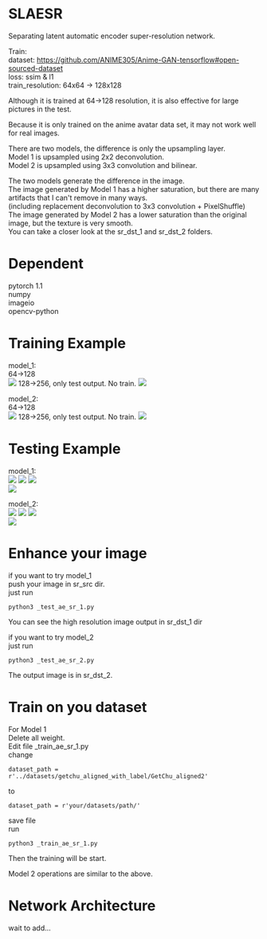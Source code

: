 # SLAESR
Separating latent automatic encoder super-resolution network.  

Train:  
dataset: https://github.com/ANIME305/Anime-GAN-tensorflow#open-sourced-dataset  
loss: ssim & l1  
train_resolution: 64x64 -> 128x128  

Although it is trained at 64->128 resolution, it is also effective for large pictures in the test.  

Because it is only trained on the anime avatar data set, it may not work well for real images.  

There are two models, the difference is only the upsampling layer.  
Model 1 is upsampled using 2x2 deconvolution.  
Model 2 is upsampled using 3x3 convolution and bilinear.  

The two models generate the difference in the image.  
The image generated by Model 1 has a higher saturation, but there are many artifacts that I can't remove in many ways.  
(including replacement deconvolution to 3x3 convolution + PixelShuffle)  
The image generated by Model 2 has a lower saturation than the original image, but the texture is very smooth.  
You can take a closer look at the sr_dst_1 and sr_dst_2 folders.  

# Dependent
pytorch 1.1  
numpy  
imageio  
opencv-python  

# Training Example

model_1:  
64->128  
![](https://github.com/One-sixth/SLAESR/blob/master/samples_1/test_32100.jpg)
128->256, only test output. No train.
![](https://github.com/One-sixth/SLAESR/blob/master/samples_1/test_32100_SR.jpg)

model_2:  
64->128  
![](https://github.com/One-sixth/SLAESR/blob/master/samples_2/test_41400.jpg)
128->256, only test output. No train.
![](https://github.com/One-sixth/SLAESR/blob/master/samples_2/test_41400_SR.jpg)

# Testing Example

model_1:  
![](https://github.com/One-sixth/SLAESR/blob/master/sr_dst_1/1.png)
![](https://github.com/One-sixth/SLAESR/blob/master/sr_dst_1/2.png)
![](https://github.com/One-sixth/SLAESR/blob/master/sr_dst_1/3.png)  
![](https://github.com/One-sixth/SLAESR/blob/master/sr_dst_1/%E5%B0%86%E6%89%80%E6%9C%89%E7%9A%84%E6%AD%8C%E7%8C%AE%E7%BB%99%E6%9C%AA%E6%9D%A5%E7%9A%84%E4%BD%A0.png)

model_2:  
![](https://github.com/One-sixth/SLAESR/blob/master/sr_dst_2/1.png)
![](https://github.com/One-sixth/SLAESR/blob/master/sr_dst_2/2.png)
![](https://github.com/One-sixth/SLAESR/blob/master/sr_dst_2/3.png)  
![](https://github.com/One-sixth/SLAESR/blob/master/sr_dst_2/%E5%B0%86%E6%89%80%E6%9C%89%E7%9A%84%E6%AD%8C%E7%8C%AE%E7%BB%99%E6%9C%AA%E6%9D%A5%E7%9A%84%E4%BD%A0.png)


# Enhance your image
if you want to try model_1  
push your image in sr_src dir.  
just run  
```
python3 _test_ae_sr_1.py
```
You can see the high resolution image output in sr_dst_1 dir  

if you want to try model_2  
just run  
```
python3 _test_ae_sr_2.py
```
The output image is in sr_dst_2.  


# Train on you dataset
For Model 1  
Delete all weight.  
Edit file _train_ae_sr_1.py  
change  
```
dataset_path = r'../datasets/getchu_aligned_with_label/GetChu_aligned2'
```
to  
```
dataset_path = r'your/datasets/path/'
```
save file  
run  
```
python3 _train_ae_sr_1.py  
```
Then the training will be start.  

Model 2 operations are similar to the above.  

# Network Architecture
wait to add...  
